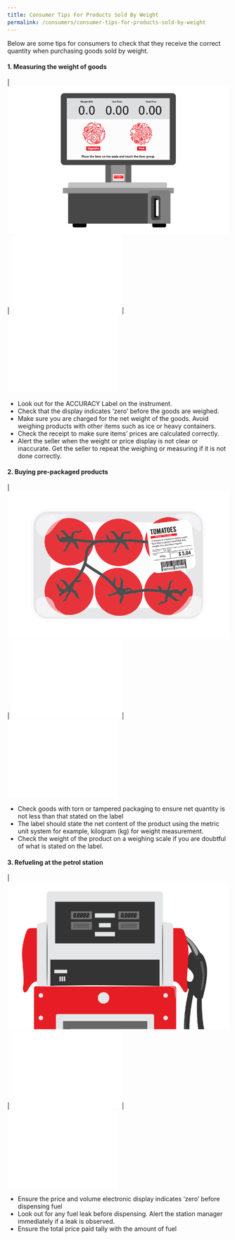 ```yaml
---
title: Consumer Tips For Products Sold By Weight
permalink: /consumers/consumer-tips-for-products-sold-by-weight
---
```


Below are some tips for consumers to check that they receive the correct quantity when purchasing goods sold by weight.

#### 1. Measuring the weight of goods

| ![illustration-02](/images/Consumers/illustration-02.jpg) | ![blank](images/about/blank.png)| ![blank](images/about/blank.png) 

- Look out for the ACCURACY Label on the instrument.
- Check that the display indicates ‘zero’ before the goods are weighed.
- Make sure you are charged for the net weight of the goods. Avoid weighing products with other items such as ice or heavy containers.
- Check the receipt to make sure items’ prices are calculated correctly.
- Alert the seller when the weight or price display is not clear or inaccurate. Get the seller to repeat the weighing or measuring if it is not done correctly.

#### 2. Buying pre-packaged products
| ![illustration-01](/images/Consumers/illustration-01.jpg) | ![blank](images/about/blank.png)| ![blank](images/about/blank.png) 
- Check goods with torn or tampered packaging to ensure net quantity is not less than that stated on the label
- The label should state the net content of the product using the metric unit system for example, kilogram (kg) for weight measurement.
- Check the weight of the product on a weighing scale if you are doubtful of what is stated on the label.

#### 3. Refueling at the petrol station
| ![illustration-03](/images/Consumers/illustration-03.jpg) | ![blank](images/about/blank.png)| ![blank](images/about/blank.png) 
- Ensure the price and volume electronic display indicates ‘zero’ before dispensing fuel
- Look out for any fuel leak before dispensing. Alert the station manager immediately if a leak is observed.
- Ensure the total price paid tally with the amount of fuel 
